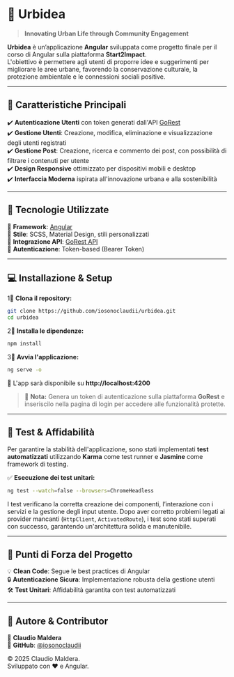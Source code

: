 # 🌇 Urbidea  

> **Innovating Urban Life through Community Engagement**  

**Urbidea** è un’applicazione **Angular** sviluppata come progetto finale per il corso di Angular sulla piattaforma **Start2Impact**.  
L'obiettivo è permettere agli utenti di proporre idee e suggerimenti per migliorare le aree urbane, favorendo la conservazione culturale, la protezione ambientale e le connessioni sociali positive.  

---

## 🎯 **Caratteristiche Principali**  

✔️ **Autenticazione Utenti** con token generati dall'API [GoRest](https://gorest.co.in/)  
✔️ **Gestione Utenti**: Creazione, modifica, eliminazione e visualizzazione degli utenti registrati  
✔️ **Gestione Post**: Creazione, ricerca e commento dei post, con possibilità di filtrare i contenuti per utente  
✔️ **Design Responsive** ottimizzato per dispositivi mobili e desktop  
✔️ **Interfaccia Moderna** ispirata all'innovazione urbana e alla sostenibilità  

---

## 🚀 **Tecnologie Utilizzate**  

🔹 **Framework**: [Angular](https://angular.io/)  
🔹 **Stile**: SCSS, Material Design, stili personalizzati  
🔹 **Integrazione API**: [GoRest API](https://gorest.co.in/)  
🔹 **Autenticazione**: Token-based (Bearer Token)  

---

## 💻 **Installazione & Setup**  

1⃣ **Clona il repository:**  
```bash
git clone https://github.com/iosonoclaudii/urbidea.git
cd urbidea
```
2⃣ **Installa le dipendenze:**  
```bash
npm install
```
3⃣ **Avvia l'applicazione:**  
```bash
ng serve -o
```
🔗 L'app sarà disponibile su **http://localhost:4200**  

> 📝 **Nota:** Genera un token di autenticazione sulla piattaforma **GoRest** e inseriscilo nella pagina di login per accedere alle funzionalità protette.  

---

## 🧩 **Test & Affidabilità**  

Per garantire la stabilità dell'applicazione, sono stati implementati **test automatizzati** utilizzando **Karma** come test runner e **Jasmine** come framework di testing.  

✅ **Esecuzione dei test unitari:**  
```bash
ng test --watch=false --browsers=ChromeHeadless
```
I test verificano la corretta creazione dei componenti, l’interazione con i servizi e la gestione degli input utente. Dopo aver corretto problemi legati ai provider mancanti (`HttpClient`, `ActivatedRoute`), i test sono stati superati con successo, garantendo un'architettura solida e manutenibile.  

---

## 🌟 **Punti di Forza del Progetto**  

💡 **Clean Code**: Segue le best practices di Angular  
🔒 **Autenticazione Sicura**: Implementazione robusta della gestione utenti  
🛠️ **Test Unitari**: Affidabilità garantita con test automatizzati  

---

## 🔗 **Autore & Contributor**  

👤 **Claudio Maldera**  
🔗 **GitHub**: [@iosonoclaudii](https://github.com/iosonoclaudii)  

© 2025 Claudio Maldera.  
Sviluppato con ❤️ e Angular.  

